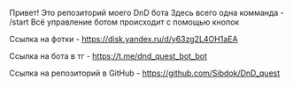 Привет! Это репозиторий моего DnD бота
Здесь всего одна комманда - /start
Всё управление ботом происходит с помощью кнопок

Ссылка на фотки - https://disk.yandex.ru/d/y63zg2L4OH1aEA

Ссылка на бота в тг - https://t.me/dnd_quest_bot_bot

Ссылка на репозиторий в GitHub - https://github.com/Sibdok/DnD_quest
